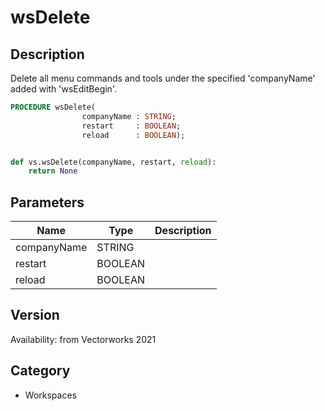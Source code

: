 # wsDelete

## Description
Delete all menu commands and tools under the specified 'companyName' added with 'wsEditBegin'.

```pascal
PROCEDURE wsDelete(
				companyName : STRING;
				restart     : BOOLEAN;
				reload      : BOOLEAN);
```

```python

def vs.wsDelete(companyName, restart, reload):
    return None
```

## Parameters
|Name|Type|Description|
|---|---|---|
|companyName|STRING||
|restart|BOOLEAN||
|reload|BOOLEAN||

## Version
Availability: from Vectorworks 2021
## Category
* Workspaces

